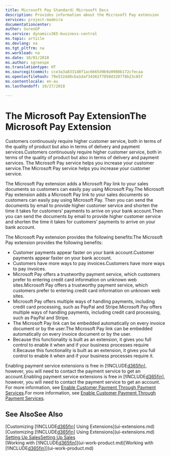 ```yaml
---
title: Microsoft Pay Standard| Microsoft Docs
description: Provides information about the Microsoft Pay extension
services: project-madeira
documentationcenter: 
author: SorenGP
ms.service: dynamics365-business-central
ms.topic: article
ms.devlang: na
ms.tgt_pltfrm: na
ms.workload: na
ms.date: 10/01/2018
ms.author: sgroespe
ms.translationtype: HT
ms.sourcegitcommit: cce3a3a8331d8f1ac6665d9b9a9908b172cfecaa
ms.openlocfilehash: 79e532dd8cba1daf34362f7050d320778b23c85f
ms.contentlocale: en-au
ms.lasthandoff: 10/27/2018

---
```

# <a name="the-microsoft-pay-extension"></a><span data-ttu-id="ad5f3-103">The Microsoft Pay Extension</span><span class="sxs-lookup"><span data-stu-id="ad5f3-103">The Microsoft Pay Extension</span></span>
<span data-ttu-id="ad5f3-104">Customers continuously require higher customer service, both in terms of the quality of product but also in terms of delivery and payment services.</span><span class="sxs-lookup"><span data-stu-id="ad5f3-104">Customers continuously require higher customer service, both in terms of the quality of product but also in terms of delivery and payment services.</span></span> <span data-ttu-id="ad5f3-105">The Microsoft Pay service helps you increase your customer service.</span><span class="sxs-lookup"><span data-stu-id="ad5f3-105">The Microsoft Pay service helps you increase your customer service.</span></span>

<span data-ttu-id="ad5f3-106">The Microsoft Pay extension adds a Microsoft Pay link to your sales documents so customers can easily pay using Microsoft Pay.</span><span class="sxs-lookup"><span data-stu-id="ad5f3-106">The Microsoft Pay extension adds a Microsoft Pay link to your sales documents so customers can easily pay using Microsoft Pay.</span></span> <span data-ttu-id="ad5f3-107">Then you can send the documents by email to provide higher customer service and shorten the time it takes for customers’ payments to arrive on your bank account.</span><span class="sxs-lookup"><span data-stu-id="ad5f3-107">Then you can send the documents by email to provide higher customer service and shorten the time it takes for customers’ payments to arrive on your bank account.</span></span>

<span data-ttu-id="ad5f3-108">The Microsoft Pay extension provides the following benefits:</span><span class="sxs-lookup"><span data-stu-id="ad5f3-108">The Microsoft Pay extension provides the following benefits:</span></span>
- <span data-ttu-id="ad5f3-109">Customer payments appear faster on your bank account.</span><span class="sxs-lookup"><span data-stu-id="ad5f3-109">Customer payments appear faster on your bank account.</span></span>
- <span data-ttu-id="ad5f3-110">Customers have more ways to pay invoices.</span><span class="sxs-lookup"><span data-stu-id="ad5f3-110">Customers have more ways to pay invoices.</span></span>
- <span data-ttu-id="ad5f3-111">Microsoft Pay offers a trustworthy payment service, which customers prefer to entering credit card information on unknown web sites.</span><span class="sxs-lookup"><span data-stu-id="ad5f3-111">Microsoft Pay offers a trustworthy payment service, which customers prefer to entering credit card information on unknown web sites.</span></span>
- <span data-ttu-id="ad5f3-112">Microsoft Pay offers multiple ways of handling payments, including credit card processing, such as PayPal and Stripe.</span><span class="sxs-lookup"><span data-stu-id="ad5f3-112">Microsoft Pay offers multiple ways of handling payments, including credit card processing, such as PayPal and Stripe.</span></span>
- <span data-ttu-id="ad5f3-113">The Microsoft Pay link can be embedded automatically on every invoice document or by the user.</span><span class="sxs-lookup"><span data-stu-id="ad5f3-113">The Microsoft Pay link can be embedded automatically on every invoice document or by the user.</span></span>
- <span data-ttu-id="ad5f3-114">Because this functionality is built as an extension, it gives you full control to enable it when and if your business processes require it.</span><span class="sxs-lookup"><span data-stu-id="ad5f3-114">Because this functionality is built as an extension, it gives you full control to enable it when and if your business processes require it.</span></span>

<span data-ttu-id="ad5f3-115">Enabling payment service extensions is free in [!INCLUDE[d365fin](includes/d365fin_md.md)], however, you will need to contact the payment service to get an account.</span><span class="sxs-lookup"><span data-stu-id="ad5f3-115">Enabling payment service extensions is free in [!INCLUDE[d365fin](includes/d365fin_md.md)], however, you will need to contact the payment service to get an account.</span></span> <span data-ttu-id="ad5f3-116">For more information, see [Enable Customer Payment Through Payment Services](sales-how-enable-payment-service-extensions.md).</span><span class="sxs-lookup"><span data-stu-id="ad5f3-116">For more information, see [Enable Customer Payment Through Payment Services](sales-how-enable-payment-service-extensions.md).</span></span>

## <a name="see-also"></a><span data-ttu-id="ad5f3-117">See Also</span><span class="sxs-lookup"><span data-stu-id="ad5f3-117">See Also</span></span>
<span data-ttu-id="ad5f3-118">[Customizing [!INCLUDE[d365fin](includes/d365fin_md.md)] Using Extensions](ui-extensions.md)</span><span class="sxs-lookup"><span data-stu-id="ad5f3-118">[Customizing [!INCLUDE[d365fin](includes/d365fin_md.md)] Using Extensions](ui-extensions.md)</span></span>  
[<span data-ttu-id="ad5f3-119">Setting Up Sales</span><span class="sxs-lookup"><span data-stu-id="ad5f3-119">Setting Up Sales</span></span>](sales-setup-sales.md)  
<span data-ttu-id="ad5f3-120">[Working with [!INCLUDE[d365fin](includes/d365fin_md.md)]](ui-work-product.md)</span><span class="sxs-lookup"><span data-stu-id="ad5f3-120">[Working with [!INCLUDE[d365fin](includes/d365fin_md.md)]](ui-work-product.md)</span></span>

